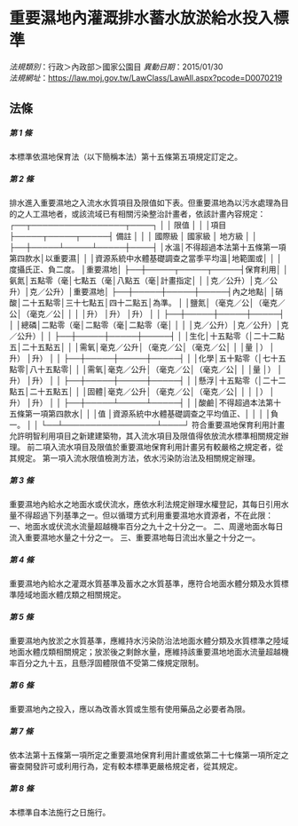 # 重要濕地內灌溉排水蓄水放淤給水投入標準

*法規類別*：行政＞內政部＞國家公園目
*異動日期*：2015/01/30  
*法規網址*：https://law.moj.gov.tw/LawClass/LawAll.aspx?pcode=D0070219



## 法條
##### 第 1 條
本標準依濕地保育法（以下簡稱本法）第十五條第五項規定訂定之。

##### 第 2 條
排水進入重要濕地之入流水水質項目及限值如下表。但重要濕地為以污水處理為目的之人工濕地者，或該流域已有相關污染整治計畫者，依該計畫內容規定：
┌──┬─────────────────┬────┐
│    │                限值              │        │
│項目├─────┬─────┬─────┤  備註  │
│    │  國際級  │  國家級  │  地方級  │        │
├──┼─────┴─────┴─────┼────┤
│水溫│不得超過本法第十五條第一項第四款水│以重要濕│
│    │資源系統中水體基礎調查之當季平均溫│地範圍或│
│    │度攝氏正、負二度。                │重要濕地│
├──┼─────┬─────┬─────┤保育利用│
│氨氮│五點零（毫│七點五（毫│八點五（毫│計畫指定│
│    │克／公升）│克／公升）│克／公升）│重要濕地│
├──┼─────┼─────┼─────┤內之地點│
│硝酸│二十五點零│三十七點五│四十二點五│為準。  │
│鹽氮│（毫克／公│（毫克／公│（毫克／公│        │
│    │升）      │升）      │升）      │        │
├──┼─────┼─────┼─────┤        │
│總磷│二點零（毫│二點零（毫│二點零（毫│        │
│    │克／公升）│克／公升）│克／公升）│        │
├──┼─────┼─────┼─────┤        │
│生化│十五點零（│二十二點五│二十五點五│        │
│需氧│毫克／公升│（毫克／公│（毫克／公│        │
│量  │）        │升）      │升）      │        │
├──┼─────┼─────┼─────┤        │
│化學│五十點零（│七十五點零│八十五點零│        │
│需氧│毫克／公升│（毫克／公│（毫克／公│        │
│量  │）        │升）      │升）      │        │
├──┼─────┼─────┼─────┤        │
│懸浮│十五點零（│二十二點五│二十五點五│        │
│固體│毫克／公升│（毫克／公│（毫克／公│        │
│    │）        │升）      │升）      │        │
├──┼─────┴─────┴─────┤        │
│酸鹼│不得超過本法第十五條第一項第四款水│        │
│值  │資源系統中水體基礎調查之平均值正、│        │
│    │負一。                            │        │
└──┴─────────────────┴────┘
符合重要濕地保育利用計畫允許明智利用項目之新建建築物，其入流水項目及限值得依放流水標準相關規定辦理。
前二項入流水項目及限值於重要濕地保育利用計畫另有較嚴格之規定者，從其規定。
第一項入流水限值檢測方法，依水污染防治法及相關規定辦理。

##### 第 3 條
重要濕地內給水之地面水或伏流水，應依水利法規定辦理水權登記，其每日引用水量不得超過下列基準之一。但以循環方式利用重要濕地水資源者，不在此限：
一、地面水或伏流水流量超越機率百分之九十之十分之一。
二、周邊地面水每日流入重要濕地水量之十分之一。
三、重要濕地每日流出水量之十分之一。

##### 第 4 條
重要濕地內給水之灌溉水質基準及蓄水之水質基準，應符合地面水體分類及水質標準陸域地面水體戊類之相關規定。

##### 第 5 條
重要濕地內放淤之水質基準，應維持水污染防治法地面水體分類及水質標準之陸域地面水體戊類相關規定；放淤後之剩餘水量，應維持該重要濕地地面水流量超越機率百分之九十五，且懸浮固體限值不受第二條規定限制。

##### 第 6 條
重要濕地內之投入，應以為改善水質或生態有使用藥品之必要者為限。

##### 第 7 條
依本法第十五條第一項所定之重要濕地保育利用計畫或依第二十七條第一項所定之審查開發許可或利用行為，定有較本標準更嚴格規定者，從其規定。

##### 第 8 條
本標準自本法施行之日施行。


